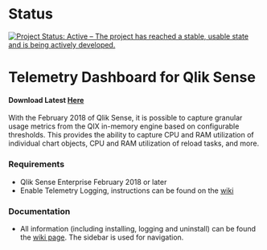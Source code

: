 # Status
[![Project Status: Active – The project has reached a stable, usable state and is being actively developed.](https://www.repostatus.org/badges/latest/active.svg)](https://www.repostatus.org/#active)

# Telemetry Dashboard for Qlik Sense
#### Download Latest [Here](https://github.com/eapowertools/qs-telemetry-dashboard/releases/latest)
With the February 2018 of Qlik Sense, it is possible to capture granular usage metrics from the QIX in-memory engine based on configurable thresholds.  This provides the ability to capture CPU and RAM utilization of individual chart objects, CPU and RAM utilization of reload tasks, and more.

### Requirements
 - Qlik Sense Enterprise February 2018 or later
 - Enable Telemetry Logging, instructions can be found on the [wiki](https://github.com/eapowertools/qs-telemetry-dashboard/wiki)

### Documentation
 - All information (including installing, logging and uninstall) can be found the [wiki page](https://github.com/eapowertools/qs-telemetry-dashboard/wiki). The sidebar is used for navigation.
